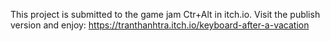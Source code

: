 This project is submitted to the game jam Ctr+Alt in itch.io.
Visit the publish version and enjoy: https://tranthanhtra.itch.io/keyboard-after-a-vacation
